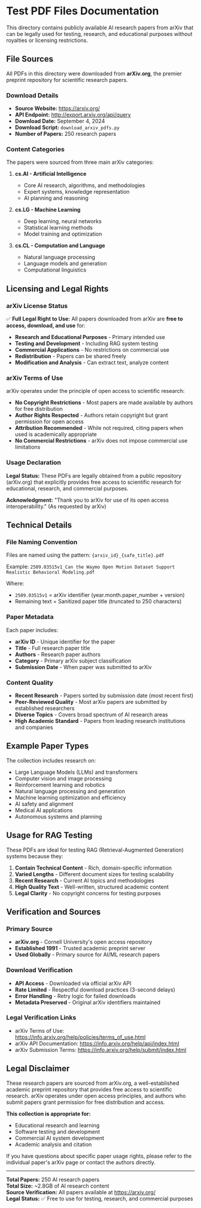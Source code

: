 # Test PDF Files Documentation

This directory contains publicly available AI research papers from arXiv that can be legally used for testing, research, and educational purposes without royalties or licensing restrictions.

## File Sources

All PDFs in this directory were downloaded from **arXiv.org**, the premier preprint repository for scientific research papers.

### Download Details
- **Source Website:** https://arxiv.org/
- **API Endpoint:** http://export.arxiv.org/api/query
- **Download Date:** September 4, 2024
- **Download Script:** `download_arxiv_pdfs.py`
- **Number of Papers:** 250 research papers

### Content Categories
The papers were sourced from three main arXiv categories:

1. **cs.AI - Artificial Intelligence**
   - Core AI research, algorithms, and methodologies
   - Expert systems, knowledge representation
   - AI planning and reasoning

2. **cs.LG - Machine Learning**
   - Deep learning, neural networks
   - Statistical learning methods
   - Model training and optimization

3. **cs.CL - Computation and Language**
   - Natural language processing
   - Language models and generation
   - Computational linguistics

## Licensing and Legal Rights

### arXiv License Status
✅ **Full Legal Right to Use:** All papers downloaded from arXiv are **free to access, download, and use** for:

- **Research and Educational Purposes** - Primary intended use
- **Testing and Development** - Including RAG system testing
- **Commercial Applications** - No restrictions on commercial use
- **Redistribution** - Papers can be shared freely
- **Modification and Analysis** - Can extract text, analyze content

### arXiv Terms of Use
arXiv operates under the principle of open access to scientific research:

- **No Copyright Restrictions** - Most papers are made available by authors for free distribution
- **Author Rights Respected** - Authors retain copyright but grant permission for open access
- **Attribution Recommended** - While not required, citing papers when used is academically appropriate
- **No Commercial Restrictions** - arXiv does not impose commercial use limitations

### Usage Declaration
**Legal Status:** These PDFs are legally obtained from a public repository (arXiv.org) that explicitly provides free access to scientific research for educational, research, and commercial purposes.

**Acknowledgment:** "Thank you to arXiv for use of its open access interoperability." (As requested by arXiv)

## Technical Details

### File Naming Convention
Files are named using the pattern: `{arxiv_id}_{safe_title}.pdf`

Example: `2509.03515v1_Can the Waymo Open Motion Dataset Support Realistic Behavioral Modeling.pdf`

Where:
- `2509.03515v1` = arXiv identifier (year.month.paper_number + version)
- Remaining text = Sanitized paper title (truncated to 250 characters)

### Paper Metadata
Each paper includes:
- **arXiv ID** - Unique identifier for the paper
- **Title** - Full research paper title
- **Authors** - Research paper authors
- **Category** - Primary arXiv subject classification
- **Submission Date** - When paper was submitted to arXiv

### Content Quality
- **Recent Research** - Papers sorted by submission date (most recent first)
- **Peer-Reviewed Quality** - Most arXiv papers are submitted by established researchers
- **Diverse Topics** - Covers broad spectrum of AI research areas
- **High Academic Standard** - Papers from leading research institutions and companies

## Example Paper Types

The collection includes research on:
- Large Language Models (LLMs) and transformers
- Computer vision and image processing
- Reinforcement learning and robotics
- Natural language processing and generation
- Machine learning optimization and efficiency
- AI safety and alignment
- Medical AI applications
- Autonomous systems and planning

## Usage for RAG Testing

These PDFs are ideal for testing RAG (Retrieval-Augmented Generation) systems because they:

1. **Contain Technical Content** - Rich, domain-specific information
2. **Varied Lengths** - Different document sizes for testing scalability
3. **Recent Research** - Current AI topics and methodologies
4. **High Quality Text** - Well-written, structured academic content
5. **Legal Clarity** - No copyright concerns for testing purposes

## Verification and Sources

### Primary Source
- **arXiv.org** - Cornell University's open access repository
- **Established 1991** - Trusted academic preprint server
- **Used Globally** - Primary source for AI/ML research papers

### Download Verification
- **API Access** - Downloaded via official arXiv API
- **Rate Limited** - Respectful download practices (3-second delays)
- **Error Handling** - Retry logic for failed downloads
- **Metadata Preserved** - Original arXiv identifiers maintained

### Legal Verification Links
- arXiv Terms of Use: https://info.arxiv.org/help/policies/terms_of_use.html
- arXiv API Documentation: https://info.arxiv.org/help/api/index.html
- arXiv Submission Terms: https://info.arxiv.org/help/submit/index.html

## Legal Disclaimer

These research papers are sourced from arXiv.org, a well-established academic preprint repository that provides free access to scientific research. arXiv operates under open access principles, and authors who submit papers grant permission for free distribution and access.

**This collection is appropriate for:**
- Educational research and learning
- Software testing and development
- Commercial AI system development
- Academic analysis and citation

If you have questions about specific paper usage rights, please refer to the individual paper's arXiv page or contact the authors directly.

---

**Total Papers:** 250 AI research papers  
**Total Size:** ~2.8GB of AI research content  
**Source Verification:** All papers available at https://arxiv.org/  
**Legal Status:** ✅ Free to use for testing, research, and commercial purposes
